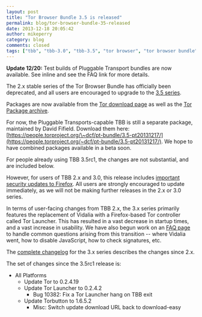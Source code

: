 ```yaml
---
layout: post
title: "Tor Browser Bundle 3.5 is released"
permalink: blog/tor-browser-bundle-35-released
date: 2013-12-18 20:05:42
author: mikeperry
category: blog
comments: closed
tags: ["tbb", "tbb-3.0", "tbb-3.5", "tor browser", "tor browser bundle", "tor-browser-bundle"]
---
```


**Update 12/20:** Test builds of Pluggable Transport bundles are now available. See inline and see the FAQ link for more details.

The 2.x stable series of the Tor Browser Bundle has officially been deprecated, and all users are encouraged to upgrade to the [3.5 series](https://blog.torproject.org/category/tags/tbb-35).

Packages are now available from the [Tor download page](https://www.torproject.org/download/download-easy.html) as well as the [Tor Package archive](https://archive.torproject.org/tor-package-archive/torbrowser/3.5/).

For now, the Pluggable Transports-capable TBB is still a separate package, maintained by David Fifield. Download them here: [https://people.torproject.org/\~dcf/pt-bundle/3.5-pt20131217/](https://people.torproject.org/~dcf/pt-bundle/3.5-pt20131217/). We hope to have combined packages available in a beta soon.

For people already using TBB 3.5rc1, the changes are not substantial, and are included below.

However, for users of TBB 2.x and 3.0, this release includes [important security updates to Firefox](https://www.mozilla.org/security/known-vulnerabilities/firefoxESR.html#firefox24.2). All users are strongly encouraged to update immediately, as we will not be making further releases in the 2.x or 3.0 series.

In terms of user-facing changes from TBB 2.x, the 3.x series primarily features the replacement of Vidalia with a Firefox-based Tor controller called Tor Launcher. This has resulted in a vast decrease in startup times, and a vast increase in usability. We have also begun work on an [FAQ page](https://trac.torproject.org/projects/tor/wiki/doc/TorBrowserBundle3FAQ) to handle common questions arising from this transition -- where Vidalia went, how to disable JavaScript, how to check signatures, etc.

The [complete changelog](https://gitweb.torproject.org/builders/tor-browser-bundle.git/blob/refs/heads/master:/Bundle-Data/Docs/ChangeLog.txt) for the 3.x series describes the changes since 2.x.

The set of changes since the 3.5rc1 release is:

-   All Platforms
    -   Update Tor to 0.2.4.19
    -   Update Tor Launcher to 0.2.4.2
        -   Bug 10382: Fix a Tor Launcher hang on TBB exit
    -   Update Torbutton to 1.6.5.2
        -   Misc: Switch update download URL back to download-easy

